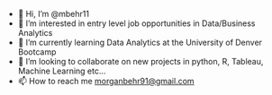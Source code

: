 - 👋 Hi, I’m @mbehr11
- 👀 I’m interested in entry level job opportunities in Data/Business Analytics
- 🌱 I’m currently learning Data Analytics at the University of Denver Bootcamp
- 💞️ I’m looking to collaborate on new projects in python, R, Tableau, Machine Learning etc...
- 📫 How to reach me morganbehr91@gmail.com

<!---
mbehr11/mbehr11 is a ✨ special ✨ repository because its `README.md` (this file) appears on your GitHub profile.
You can click the Preview link to take a look at your changes.
--->

